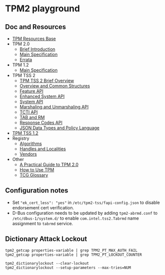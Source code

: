 # TPM2 playground

## Doc and Resources
* [TPM Resources Base](https://trustedcomputinggroup.org/resources)
* TPM 2.0
  * [Brief Introduction](https://trustedcomputinggroup.org/resource/trusted-platform-module-2-0-a-brief-introduction)
  * [Main Specification](https://trustedcomputinggroup.org/resource/tpm-library-specification)
  * [Errata](https://trustedcomputinggroup.org/resource/errata-for-tpm-library-specification-2-0)
* TPM 1.2
  * [Main Specification](https://trustedcomputinggroup.org/resource/tpm-main-specification)
* TPM TSS 2
  * [TPM TSS 2 Brief Overview](https://trustedcomputinggroup.org/resource/creating-complete-trusted-computing-ecosystem-overview-trusted-software-stack-tss-2-0)
  * [Overview and Common Structures](https://trustedcomputinggroup.org/resource/tss-overview-common-structures-specification)
  * [Feature API](https://trustedcomputinggroup.org/resource/tss-fapi)
  * [Enhanced System API](https://trustedcomputinggroup.org/resource/tcg-tss-2-0-enhanced-system-api-esapi-specification)
  * [System API](https://trustedcomputinggroup.org/resource/tcg-tss-2-0-system-level-api-sapi-specification)
  * [Marshaling and Unmarshaling API](https://trustedcomputinggroup.org/resource/tcg-tss-2-0-marshalingunmarshaling-api-specification)
  * [TCTI API](https://trustedcomputinggroup.org/resource/tss-tcti-specification)
  * [TAB and RM](https://trustedcomputinggroup.org/resource/tss-tab-and-resource-manager)
  * [Response Codes API](https://trustedcomputinggroup.org/resource/tcg-tss-2-0-response-code-api-specification)
  * [JSON Data Types and Policy Language](https://trustedcomputinggroup.org/resource/tcg-tss-json)
* [TPM TSS 1.2](https://trustedcomputinggroup.org/resource/tcg-software-stack-tss-specification)
* Registry
  * [Algorithms](https://trustedcomputinggroup.org/resource/tcg-algorithm-registry)
  * [Handles and Localities](https://trustedcomputinggroup.org/resource/registry)
  * [Vendors](https://trustedcomputinggroup.org/resource/vendor-id-registry)
* Other
  * [A Practical Guide to TPM 2.0](https://trustedcomputinggroup.org/resource/a-practical-guide-to-tpm-2-0/)
  * [How to Use TPM](https://trustedcomputinggroup.org/resource/how-to-use-the-trusted-platform-module-tpm-for-trust-and-security)
  * [TCG Glossary](https://trustedcomputinggroup.org/resource/tcg-glossary)

## Configuration notes

* Set `"ek_cert_less": "yes"` in `/etc/tpm2-tss/fapi-config.json` to disable
  endorsement cert verification.
* D-Bus configuration needs to be updated by adding `tpm2-abrmd.conf` to
  `/etc/dbus-1/system.d/` to enable `com.intel.tss2.Tabrmd` name assignment to
  `tabrmd` service.

## Dictionary Attack Lockout

```
tpm2_getcap properties-variable | grep TPM2_PT_MAX_AUTH_FAIL
tpm2_getcap properties-variable | grep TPM2_PT_LOCKOUT_COUNTER
```

```
tpm2_dictionarylockout --clear-lockout
tpm2_dictionarylockout --setup-parameters --max-tries=NUM
```
